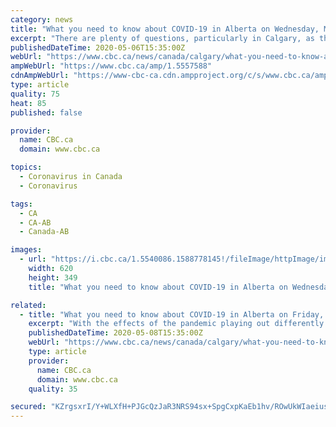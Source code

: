 ```yaml
---
category: news
title: "What you need to know about COVID-19 in Alberta on Wednesday, May 6"
excerpt: "There are plenty of questions, particularly in Calgary, as the first target date for opening some businesses approaches, and there's also more insight into some of the facilities at the heart of local outbreaks."
publishedDateTime: 2020-05-06T15:35:00Z
webUrl: "https://www.cbc.ca/news/canada/calgary/what-you-need-to-know-alberta-may-6-1.5557588"
ampWebUrl: "https://www.cbc.ca/amp/1.5557588"
cdnAmpWebUrl: "https://www-cbc-ca.cdn.ampproject.org/c/s/www.cbc.ca/amp/1.5557588"
type: article
quality: 75
heat: 85
published: false

provider:
  name: CBC.ca
  domain: www.cbc.ca

topics:
  - Coronavirus in Canada
  - Coronavirus

tags:
  - CA
  - CA-AB
  - Canada-AB

images:
  - url: "https://i.cbc.ca/1.5540086.1588778145!/fileImage/httpImage/image.jpg_gen/derivatives/16x9_620/sign-of-the-times-covid-19.jpg"
    width: 620
    height: 349
    title: "What you need to know about COVID-19 in Alberta on Wednesday, May 6"

related:
  - title: "What you need to know about COVID-19 in Alberta on Friday, May 8"
    excerpt: "With the effects of the pandemic playing out differently across the province, it's unlikely that all areas will reopen on the same timeline."
    publishedDateTime: 2020-05-08T15:35:00Z
    webUrl: "https://www.cbc.ca/news/canada/calgary/what-you-need-to-know-alberta-may-8-1.5561188"
    type: article
    provider:
      name: CBC.ca
      domain: www.cbc.ca
    quality: 35

secured: "KZrgsxrI/Y+WLXfH+PJGcQzJaR3NRS94sx+SpgCxpKaEb1hv/ROwUkWIaeiusiWao+DwFWLYbYPMrLuLvq15tYGMs3+j5k9VOFx/37WeJFxFt4BBJdLll4ptukt7IuBbR3c3FndFcTvhjQa80VZk62j8DMwIMxuVcffkNb1+gwqzN08gFoPkz58lsKMMvQQ/bErU2XzQQMeHETKTmWDgMq44O/SFc/nBCDA76oTjL++L5W5O0p/+2B1lkgZU8t8yjUszLPCCY2HX1+3QDHWBnir1OEjOBst7Y9aoiqAGEzmLoe2eDaiCWuVI8cqMPfe9;+aHRBsb89PPFJjnUIoj42w=="
---
```


